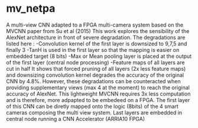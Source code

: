 # mv_netpa
A multi-view CNN adapted to a FPGA multi-camera system based on the MVCNN paper from Su et al (2015)
This work explores the sensibility of the AlexNet architecture in front of severe degradation.
The degradations are listed here :
-Convolution kernel of the first layer is downsized to 9,7,5 and finally 3
-TanH is used in the first layer so that the mapping is easier on embedded target (8 bits)
-Max or Mean pooling layer is placed at the output of the first layer (central node processing)
-Feature maps of all layers are cut in half
It shows that forced pruning of all layers (2x less feature maps) and downsizing convolution kernel degrades the accuracy of the original CNN by 4.8%. 
However, these degradations can be counteracted when providing supplementary views (max 4 at the moment) to reach the original accuracy of AlexNet.
This lightweight MVCNN requires 3x less computation and is therefore, more adpapted to be embedeed on a FPGA.
The first layer of this CNN can be diretly mapped onto the logic (8bits) of the 4 smart cameras composing the multi view system.
Last layers are embedded in central node running a CNN Accelerator (ARRIA10 FPGA)
